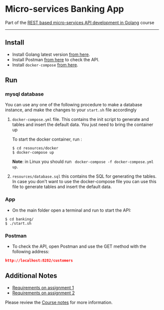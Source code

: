# Micro-services Banking App

Part of the [REST based micro-services API development in Golang](https://www.udemy.com/course/rest-based-microservices-api-development-in-go-lang/) course

---

## Install

* Install Golang latest version [from here](https://golang.org/doc/install).
* Install Postman [from here](https://www.postman.com/downloads/) to check the API.
* Install `docker-compose` [from here](https://docs.docker.com/compose/install/).

## Run

### mysql database

You can use any one of the following procedure to make a database instance, and make the changes to your `start.sh` file accordingly

1. `docker-compose.yml` file. This contains the init script to generate and tables and insert the default data. You just need to bring the container up

   To start the docker container, run :

   ```shell
   $ cd resources/docker
   $ docker-compose up
   ```

   **Note**: in Linux you should run ` docker-compose -f docker-compose.yml up`.

   

2. `resources/database.sql` this contains the SQL for generating the tables. In case you don't want to use the docker-compose file you can use this file to generate tables and insert the default data.

   

### App

* On the main folder open a terminal and run to start the API:

```shell
$ cd banking/
$ ./start.sh
```



### Postman

* To check the API, open Postman and use the GET method with the following address:

```json
http://localhost:8282/customers
```



## Additional Notes

* [Requirements on assignment 1](./docs/Assignment_1.md)
* [Requirements on assignment 2](./docs/Assignment_2.md)

Please review the [Course notes](./docs/Notes.md) for more information. 

